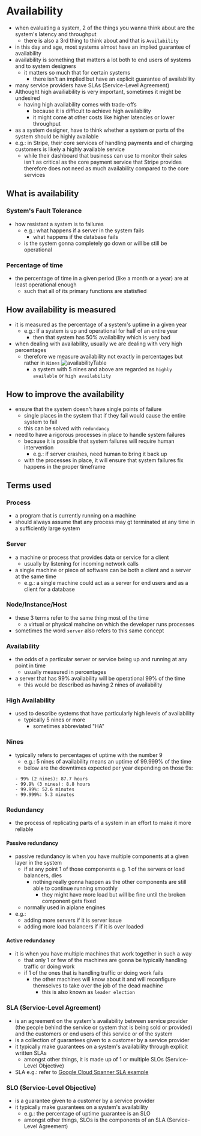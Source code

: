 # Availability

- when evaluating a system, 2 of the things you wanna think about are the system's latency and throughput
  - there is also a 3rd thing to think about and that is `Availability`
- in this day and age, most systems almost have an implied guarantee of availability
- availability is something that matters a lot both to end users of systems and to system designers
  - it matters so much that for certain systems
    - there isn't an implied but have an explicit guarantee of availability
- many service providers have SLAs (Service-Level Agreement)
- Althought high availiability is very important, sometimes it might be undesired
  - having high availability comes with trade-offs
    - because it is difficult to achieve high availability
    - it might come at other costs like higher latencies or lower throughput
- as a system designer, have to think whether a system or parts of the system should be highly available
- e.g.: in Stripe, their core services of handling payments and of charging customers is likely a highly available service
  - while their dashboard that business can use to monitor their sales isn't as critical as the core payment service that Stripe provides therefore does not need as much availability compared to the core services

## What is availability

### System's Fault Tolerance

- how resistant a system is to failures
  - e.g.: what happens if a server in the system fails
    - what happens if the database fails
  - is the system gonna completely go down or will be still be operational

### Percentage of time

- the percentage of time in a given period (like a month or a year) are at least operational enough
  - such that all of its primary functions are statisfied

## How availability is measured

- it is measured as the percentage of a system's uptime in a given year
  - e.g.: if a system is up and operational for half of an entire year
    - then that system has 50% availability which is very bad
- when dealing with availability, usually we are dealing with very high percentages
  - therefore we measure availability not exactly in percentages but rather in `Nines`
    ![availabilityTable](../../../images/availabilityTable.png)
    - a system with 5 nines and above are regarded as `highly available` or `high availability`

## How to improve the availability

- ensure that the system doesn't have single points of failure
  - single places in the system that if they fail would cause the entire system to fail
  - this can be solved with `redundancy`
- need to have a rigorous processes in place to handle system failures
  - because it is possible that system failures will require human intervention
    - e.g.: if server crashes, need human to bring it back up
  - with the processes in place, it will ensure that system failures fix happens in the proper timeframe

## Terms used

### Process

- a program that is currently running on a machine
- should always assume that any process may gt terminated at any time in a sufficiently large system

### Server

- a machine or process that provides data or service for a client
  - usually by listening for incoming network calls
- a single machine or piece of software can be both a client and a server at the same time
  - e.g.: a single machine could act as a server for end users and as a client for a database

### Node/Instance/Host

- these 3 terms refer to the same thing most of the time
  - a virtual or physical mahcine on which the developer runs processes
- sometimes the word `server` also refers to this same concept

### Availability

- the odds of a particular server or service being up and running at any point in time
  - usually measured in percentages
- a server that has 99% availability will be operational 99% of the time
  - this would be described as having 2 nines of availability

### High Availability

- used to describe systems that have particularly high levels of availability
  - typically 5 nines or more
    - sometimes abbreviated "HA"

### Nines

- typically refers to percentages of uptime with the number 9
  - e.g.: 5 nines of availability means an uptime of 99.999% of the time
  - below are the downtimes expected per year depending on those 9s:
  ```
  - 99% (2 nines): 87.7 hours
  - 99.9% (3 nines): 8.8 hours
  - 99.99%: 52.6 minutes
  - 99.999%: 5.3 minutes
  ```

### Redundancy

- the process of replicating parts of a system in an effort to make it more reliable

#### Passive redundancy

- passive redundancy is when you have multiple components at a given layer in the system
  - if at any point 1 of those components e.g. 1 of the servers or load balancers, dies
    - nothing really gonna happen as the other components are still able to continue running smoothly
      - they might have more load but will be fine until the broken component gets fixed
  - normally used in aiplane engines
- e.g.:
  - adding more servers if it is server issue
  - adding more load balancers if if it is over loaded

#### Active redundancy

- it is when you have multiple machines that work together in such a way
  - that only 1 or few of the machines are gonna be typically handling traffic or doing work
  - if 1 of the ones that is handling traffic or doing work fails
    - the other machines will know about it and will reconfigure themselves to take over the job of the dead machine
      - this is also known as `leader election`

### SLA (Service-Level Agreement)

- is an agreement on the system's availability between service provider (the people behind the service or system that is being sold or provided) and the customers or end users of this service or of the system
- is a collection of guarantees given to a customer by a service provider
- it typically make guarantees on a system's availability through explicit written SLAs
  - amongst other things, it is made up of 1 or multiple SLOs (Service-Level Objective)
- SLA e.g.: refer to
  [Google Cloud Spanner SLA example](https://cloud.google.com/spanner/sla "Google Cloud Spanner SLA")

### SLO (Service-Level Objective)

- is a guarantee given to a customer by a service provider
- it typically make guarantees on a system's availability
  - e.g.: the percentage of uptime guarantee is an SLO
  - amongst other things, SLOs is the components of an SLA (Service-Level Agreement)
